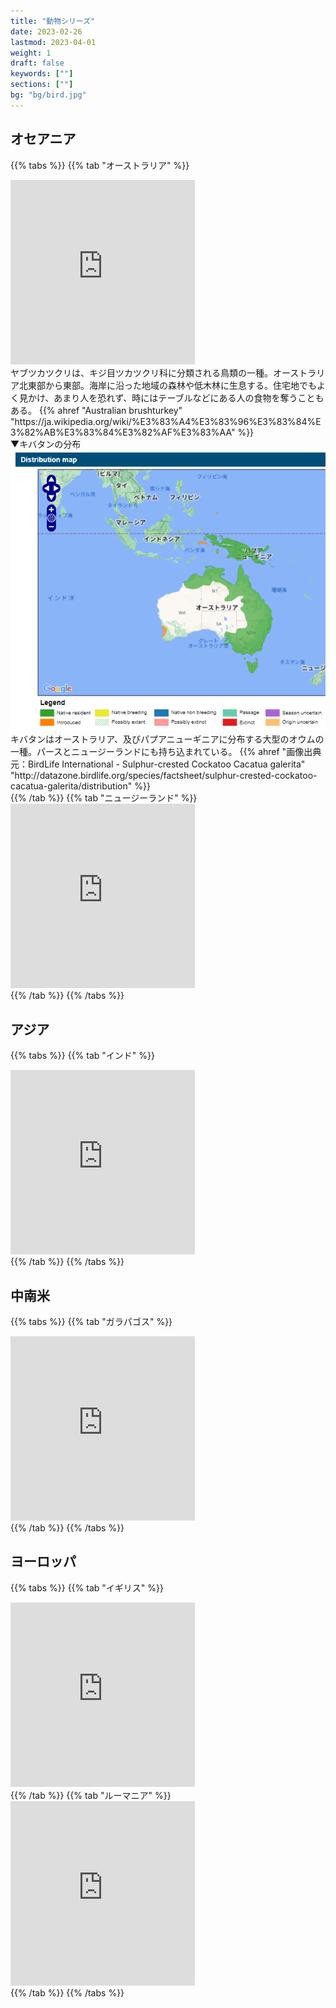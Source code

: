 ```yaml
---
title: "動物シリーズ"
date: 2023-02-26
lastmod: 2023-04-01
weight: 1
draft: false
keywords: [""]
sections: [""]
bg: "bg/bird.jpg"
---
```


## オセアニア


{{% tabs  %}}
{{% tab "オーストラリア" %}}
<div class="googlemap-if">
<iframe src="https://www.google.com/maps/embed?pb=!4v1677464880910!6m8!1m7!1sxGJEIXGgzX9Z_7A7arztCg!2m2!1d-27.4701668778887!2d153.0372440216572!3f286.4461206099864!4f-14.322032255461394!5f3.325193203789971" width="295" height="295" style="border:0;" allowfullscreen="" loading="lazy" referrerpolicy="no-referrer-when-downgrade"></iframe>
<div class="description">
ヤブツカツクリは、キジ目ツカツクリ科に分類される鳥類の一種。オーストラリア北東部から東部。海岸に沿った地域の森林や低木林に生息する。住宅地でもよく見かけ、あまり人を恐れず、時にはテーブルなどにある人の食物を奪うこともある。
{{% ahref "Australian brushturkey" "https://ja.wikipedia.org/wiki/%E3%83%A4%E3%83%96%E3%83%84%E3%82%AB%E3%83%84%E3%82%AF%E3%83%AA" %}}
</div>
</div>
<div class="googlemap-if">
<div class="description imgs">
▼キバタンの分布
<img src="2023-03-09-22-47-54.png">
</div>
<div class="description">
キバタンはオーストラリア、及びパプアニューギニアに分布する大型のオウムの一種。パースとニュージーランドにも持ち込まれている。
{{% ahref "画像出典元：BirdLife International - Sulphur-crested Cockatoo Cacatua galerita" "http://datazone.birdlife.org/species/factsheet/sulphur-crested-cockatoo-cacatua-galerita/distribution" %}}
</div>
</div>
{{% /tab %}}
{{% tab "ニュージーランド" %}}
<div class="googlemap-if">
<iframe src="https://www.google.com/maps/embed?pb=!4v1679741143728!6m8!1m7!1syirZDKaXugQP8U6cAeAMjg!2m2!1d-45.5327278331821!2d170.7398799203575!3f6.855891107297337!4f-12.392879224145844!5f3.325193203789971" width="295" height="295" style="border:0;" allowfullscreen="" loading="lazy" referrerpolicy="no-referrer-when-downgrade"></iframe>
</div>
{{% /tab %}}
{{% /tabs %}}


## アジア

{{% tabs  %}}
{{% tab "インド" %}}
<div class="googlemap-if">
<iframe src="https://www.google.com/maps/embed?pb=!4v1680006764562!6m8!1m7!1s1oa_fVgZity80LBS3GvTtQ!2m2!1d23.01822162997455!2d72.56484212857283!3f279.9445138041662!4f-12.949070743173877!5f3.325193203789971" width="295" height="295" style="border:0;" allowfullscreen="" loading="lazy" referrerpolicy="no-referrer-when-downgrade"></iframe>
</div>
{{% /tab %}}
{{% /tabs %}}

## 中南米

{{% tabs  %}}
{{% tab "ガラパゴス" %}}
<div class="googlemap-if">
<iframe src="https://www.google.com/maps/embed?pb=!4v1680191359216!6m8!1m7!1sTPmlAUiSMFvXwo4cyOJUrw!2m2!1d-0.4483616225908932!2d-91.09588717773501!3f180.04840253532655!4f-18.403467122510975!5f2.8629994416221414" width="295" height="295" style="border:0;" allowfullscreen="" loading="lazy" referrerpolicy="no-referrer-when-downgrade"></iframe>
</div>
{{% /tab %}}
{{% /tabs %}}

## ヨーロッパ

{{% tabs  %}}
{{% tab "イギリス" %}}
<div class="googlemap-if">
<iframe src="https://www.google.com/maps/embed?pb=!4v1680078882045!6m8!1m7!1sH_kAXSwVb4y8jeF7EKLgiA!2m2!1d51.6795211091502!2d-1.12876031154732!3f224.8161270716556!4f-19.666192298897784!5f3.293960553484509" width="295" height="295" style="border:0;" allowfullscreen="" loading="lazy" referrerpolicy="no-referrer-when-downgrade"></iframe>
</div>
{{% /tab %}}
{{% tab "ルーマニア" %}}
<div class="googlemap-if">
<iframe src="https://www.google.com/maps/embed?pb=!4v1680077795323!6m8!1m7!1sbHAXJOK0BYryaGdISf5vaA!2m2!1d47.18237516665925!2d24.13398512970032!3f7.592590466435411!4f-15.16305902060742!5f3.1918224971072484" width="295" height="295" style="border:0;" allowfullscreen="" loading="lazy" referrerpolicy="no-referrer-when-downgrade"></iframe>
</div>
{{% /tab %}}
{{% /tabs %}}
